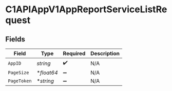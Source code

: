# C1APIAppV1AppReportServiceListRequest


## Fields

| Field              | Type               | Required           | Description        |
| ------------------ | ------------------ | ------------------ | ------------------ |
| `AppID`            | *string*           | :heavy_check_mark: | N/A                |
| `PageSize`         | **float64*         | :heavy_minus_sign: | N/A                |
| `PageToken`        | **string*          | :heavy_minus_sign: | N/A                |